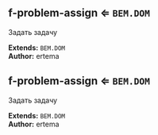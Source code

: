 <a name="module_f-problem-assign"></a>

## f-problem-assign ⇐ <code>BEM.DOM</code>
Задать задачу

**Extends:** <code>BEM.DOM</code>  
**Author:** ertema  

<a name="module_f-problem-assign"></a>

## f-problem-assign ⇐ <code>BEM.DOM</code>
Задать задачу

**Extends:** <code>BEM.DOM</code>  
**Author:** ertema  
